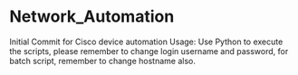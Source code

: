 # Network_Automation

Initial Commit for Cisco device automation
Usage:
Use Python to execute the scripts, please remember to change login username and password, for batch script, remember to change hostname also.
